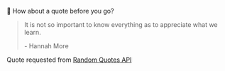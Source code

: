 📣 How about a quote before you go?

> It is not so important to know everything as to appreciate what we learn.
>
> <p>- Hannah More</p>

Quote requested from [Random Quotes API](https://github.com/lukePeavey/quotable)
